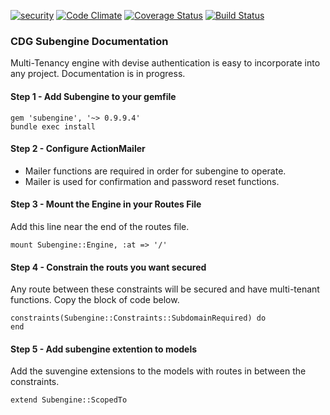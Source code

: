 [![security](https://hakiri.io/github/CoastDigitalGroup/cdg-subengine/master.svg)](https://hakiri.io/github/CoastDigitalGroup/cdg-subengine/master)
[![Code Climate](https://codeclimate.com/github/CoastDigitalGroup/cdg-subengine/badges/gpa.svg)](https://codeclimate.com/github/CoastDigitalGroup/cdg-subengine)
[![Coverage Status](https://coveralls.io/repos/CoastDigitalGroup/cdg-subengine/badge.svg?branch=master&service=github)](https://coveralls.io/github/CoastDigitalGroup/cdg-subengine?branch=master)
[![Build Status](https://travis-ci.org/CoastDigitalGroup/cdg-subengine.svg?branch=master)](https://travis-ci.org/CoastDigitalGroup/cdg-subengine)

### CDG Subengine Documentation

Multi-Tenancy engine with devise authentication is easy to incorporate into any project. Documentation is in progress.

#### Step 1 - Add Subengine to your gemfile
    gem 'subengine', '~> 0.9.9.4'
    bundle exec install

#### Step 2 - Configure ActionMailer
+ Mailer functions are required in order for subengine to operate.
+ Mailer is used for confirmation and password reset functions.

#### Step 3 - Mount the Engine in your Routes File
Add this line near the end of the routes file.  
  
    mount Subengine::Engine, :at => '/'

#### Step 4 - Constrain the routs you want secured
Any route between these constraints will be secured and have multi-tenant functions. Copy the block of code below.  
  
    constraints(Subengine::Constraints::SubdomainRequired) do  
    end  
  
#### Step 5 - Add subengine extention to models
Add the suvengine extensions to the models with routes in between the constraints.  
  
    extend Subengine::ScopedTo